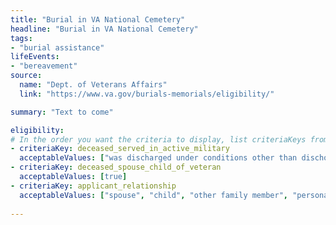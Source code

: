 ```yaml
---
title: "Burial in VA National Cemetery"
headline: "Burial in VA National Cemetery"
tags: 
- "burial assistance"
lifeEvents: 
- "bereavement"
source:
  name: "Dept. of Veterans Affairs"
  link: "https://www.va.gov/burials-memorials/eligibility/"

summary: "Text to come"

eligibility:
# In the order you want the criteria to display, list criteriaKeys from the csv here, each followed by a comma-separated list of which values indicate eligibility for that criteria. Wrap individual values in quotes if they have inner commas.
- criteriaKey: deceased_served_in_active_military
  acceptableValues: ["was discharged under conditions other than dischonorable", "died while on active duty"]
- criteriaKey: deceased_spouse_child_of_veteran
  acceptableValues: [true]
- criteriaKey: applicant_relationship
  acceptableValues: ["spouse", "child", "other family member", "personal or official representative"]
  
---
```

